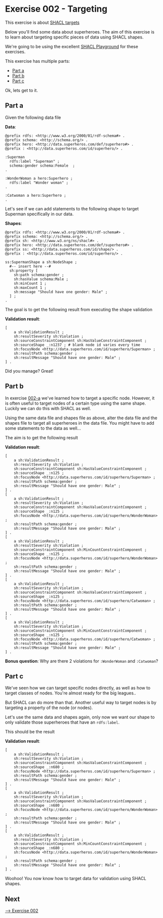 # Exercise 002 - Targeting

This exercise is about [SHACL targets](https://www.w3.org/TR/shacl/#targets)

Below you'll find some data about superheroes.
The aim of this exercise is to learn about targeting specific pieces of data using SHACL shapes.

We're going to be using the excellent [SHACL Playground](https://shacl.org/playground/) for these exercises.

This exercise has multiple parts:
* [Part a](#part-a)
* [Part b](#part-b)
* [Part c](#part-c)

Ok, lets get to it.

## Part a

Given the following data file

__Data__:
```
@prefix rdfs: <http://www.w3.org/2000/01/rdf-schema#> .
@prefix schema: <http://schema.org/> .
@prefix hero: <http://data.superheros.com/def/superhero#> .
@prefix : <http://data.superheros.com/id/superhero/> .

:Superman 
  rdfs:label "Superman" ;
  schema:gender schema:Female  ;
.

:WonderWoman a hero:Superhero ;
  rdfs:label "Wonder woman" ;
.

:Catwoman a hero:Superhero ;
.
```

Let's see if we can add statements to the following shape to target Superman specifically in our data.

__Shapes__:
```
@prefix rdfs: <http://www.w3.org/2000/01/rdf-schema#> .
@prefix schema: <http://schema.org/> .
@prefix sh: <http://www.w3.org/ns/shacl#> .
@prefix hero: <http://data.superheros.com/def/superhero#> .
@prefix ss: <http://data.superheros.com/id/shape/> .
@prefix : <http://data.superheros.com/id/superhero/> .

ss:SupermanShape a sh:NodeShape ;
  #-- insert here --#
  sh:property [
    sh:path schema:gender ;
    sh:hasValue schema:Male ;
    sh:minCount 1 ;
    sh:maxCount 1 ;
    sh:message "Should have one gender: Male" ;
  ] ;
.
```

The goal is to get the following result from executing the shape validation

__Validation result__:
```
[
	a sh:ValidationResult ;
	sh:resultSeverity sh:Violation ;
	sh:sourceConstraintComponent sh:HasValueConstraintComponent ;
	sh:sourceShape _:n1237 ; # blank node id varies every time
	sh:focusNode <http://data.superheros.com/id/superhero/Superman> ;
	sh:resultPath schema:gender ;
	sh:resultMessage "Should have one gender: Male" ;
] .
```

Did you manage? Great!

## Part b
In exercise [002-a](#002-a) we've learned how to target a specific node. However, it is often useful to target nodes of a certain type using the same shape. Luckily we can do this with SHACL as well.

Using the same data file and shapes file as above, alter the data file and the shapes file to target all superheroes in the data file. You might have to add some statements to the data as well...

The aim is to get the following result

__Validation result__:
```
[
	a sh:ValidationResult ;
	sh:resultSeverity sh:Violation ;
	sh:sourceConstraintComponent sh:HasValueConstraintComponent ;
	sh:sourceShape _:n125 ;
	sh:focusNode <http://data.superheros.com/id/superhero/Superman> ;
	sh:resultPath schema:gender ;
	sh:resultMessage "Should have one gender: Male" ;
] .
[
	a sh:ValidationResult ;
	sh:resultSeverity sh:Violation ;
	sh:sourceConstraintComponent sh:HasValueConstraintComponent ;
	sh:sourceShape _:n125 ;
	sh:focusNode <http://data.superheros.com/id/superhero/WonderWoman> ;
	sh:resultPath schema:gender ;
	sh:resultMessage "Should have one gender: Male" ;
] .
[
	a sh:ValidationResult ;
	sh:resultSeverity sh:Violation ;
	sh:sourceConstraintComponent sh:MinCountConstraintComponent ;
	sh:sourceShape _:n125 ;
	sh:focusNode <http://data.superheros.com/id/superhero/WonderWoman> ;
	sh:resultPath schema:gender ;
	sh:resultMessage "Should have one gender: Male" ;
] .
[
	a sh:ValidationResult ;
	sh:resultSeverity sh:Violation ;
	sh:sourceConstraintComponent sh:HasValueConstraintComponent ;
	sh:sourceShape _:n125 ;
	sh:focusNode <http://data.superheros.com/id/superhero/Catwoman> ;
	sh:resultPath schema:gender ;
	sh:resultMessage "Should have one gender: Male" ;
] .
[
	a sh:ValidationResult ;
	sh:resultSeverity sh:Violation ;
	sh:sourceConstraintComponent sh:MinCountConstraintComponent ;
	sh:sourceShape _:n125 ;
	sh:focusNode <http://data.superheros.com/id/superhero/Catwoman> ;
	sh:resultPath schema:gender ;
	sh:resultMessage "Should have one gender: Male" ;
] .
```

__Bonus question__: Why are there 2 violations for `:WonderWoman` and `:Catwoman`?

## Part c
We've seen how we can target specific nodes directly, as well as how to target classes of nodes. You're almost ready for the big leagues..

But SHACL can do more than that. Another useful way to target nodes is by targeting a property of the node (or nodes).

Let's use the same data and shapes again, only now we want our shape to only validate those superheroes that have an `rdfs:label`.

This should be the result

__Validation result__:
```
[
	a sh:ValidationResult ;
	sh:resultSeverity sh:Violation ;
	sh:sourceConstraintComponent sh:HasValueConstraintComponent ;
	sh:sourceShape _:n680 ;
	sh:focusNode <http://data.superheros.com/id/superhero/Superman> ;
	sh:resultPath schema:gender ;
	sh:resultMessage "Should have one gender: Male" ;
] .
[
	a sh:ValidationResult ;
	sh:resultSeverity sh:Violation ;
	sh:sourceConstraintComponent sh:HasValueConstraintComponent ;
	sh:sourceShape _:n680 ;
	sh:focusNode <http://data.superheros.com/id/superhero/WonderWoman> ;
	sh:resultPath schema:gender ;
	sh:resultMessage "Should have one gender: Male" ;
] .
[
	a sh:ValidationResult ;
	sh:resultSeverity sh:Violation ;
	sh:sourceConstraintComponent sh:MinCountConstraintComponent ;
	sh:sourceShape _:n680 ;
	sh:focusNode <http://data.superheros.com/id/superhero/WonderWoman> ;
	sh:resultPath schema:gender ;
	sh:resultMessage "Should have one gender: Male" ;
] .
```

Woohoo! You now know how to target data for validation using SHACL shapes.

## Next
[--> Exercise 002](exercise002)
